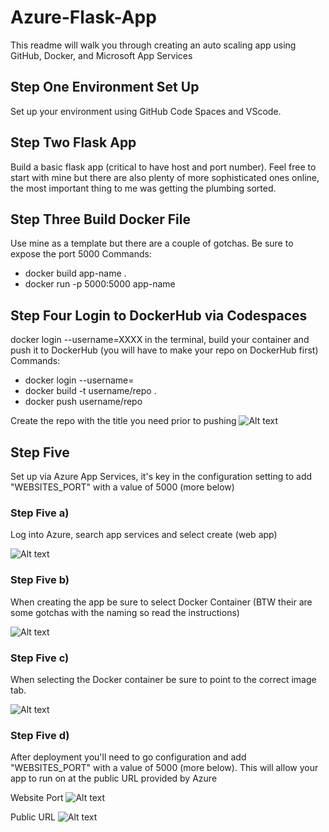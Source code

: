 # Azure-Flask-App
This readme will walk you through creating an auto scaling app using GitHub, Docker, and Microsoft App Services 

## Step One Environment Set Up
Set up your environment using GitHub Code Spaces and VScode.


## Step Two Flask App
Build a basic flask app (critical to have host and port number). Feel free to start with mine but there are also plenty of more sophisticated ones online, the most important thing to me was getting the plumbing sorted.

## Step Three Build Docker File 
Use mine as a template but there are a couple of gotchas. Be sure to expose the port 5000 
Commands:
  - docker build app-name .
  - docker run -p  5000:5000 app-name

## Step Four Login to DockerHub via Codespaces
docker login --username=XXXX in the terminal, build your container and push it to DockerHub (you will have to make your repo on DockerHub first)
Commands:
  - docker login --username=
  - docker build -t username/repo .
  - docker push username/repo

Create the repo with the title you need prior to pushing
![Alt text](images/image-3.png)

## Step Five 
Set up via Azure App Services, it's key in the configuration setting to add "WEBSITES_PORT" with a value of 5000 (more below)

### Step Five a) 
Log into Azure, search app services and select create (web app)

![Alt text](images/image.png)

### Step Five b) 
When creating the app be sure to select Docker Container (BTW their are some gotchas with the naming so read the instructions)

![Alt text](images/image-1.png)

### Step Five c) 
When selecting the Docker container be sure to point to the correct image tab.

![Alt text](images/image-2.png)


### Step Five d) 
After deployment you'll need to go configuration and add "WEBSITES_PORT" with a value of 5000 (more below). This will allow your app to run on at the public URL provided by Azure

Website Port 
![Alt text](images/image-4.png)

Public URL
![Alt text](images/image-5.png)